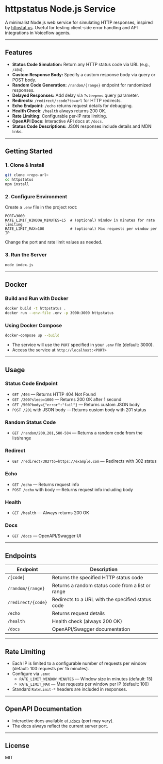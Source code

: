 # httpstatus Node.js Service

A minimalist Node.js web service for simulating HTTP responses, inspired by [httpstat.us](https://httpstat.us). Useful for testing client-side error handling and API integrations in Voiceflow agents.

---

## Features
- **Status Code Simulation:** Return any HTTP status code via URL (e.g., `/404`).
- **Custom Response Body:** Specify a custom response body via query or POST body.
- **Random Code Generation:** `/random/{range}` endpoint for randomized responses.
- **Delayed Responses:** Add delay via `?sleep=ms` query parameter.
- **Redirects:** `/redirect/:code?to=url` for HTTP redirects.
- **Echo Endpoint:** `/echo` returns request details for debugging.
- **Health Check:** `/health` always returns 200 OK.
- **Rate Limiting:** Configurable per-IP rate limiting.
- **OpenAPI Docs:** Interactive API docs at `/docs`.
- **Status Code Descriptions:** JSON responses include details and MDN links.

---

## Getting Started

### 1. Clone & Install
```sh
git clone <repo-url>
cd httpstatus
npm install
```

### 2. Configure Environment
Create a `.env` file in the project root:
```
PORT=3000
RATE_LIMIT_WINDOW_MINUTES=15  # (optional) Window in minutes for rate limiting
RATE_LIMIT_MAX=100            # (optional) Max requests per window per IP
```
Change the port and rate limit values as needed.

### 3. Run the Server
```sh
node index.js
```

---

## Docker

### Build and Run with Docker
```sh
docker build -t httpstatus .
docker run --env-file .env -p 3000:3000 httpstatus
```

### Using Docker Compose
```sh
docker-compose up --build
```
- The service will use the `PORT` specified in your `.env` file (default: 3000).
- Access the service at `http://localhost:<PORT>`

---

## Usage

### Status Code Endpoint
- `GET /404` — Returns HTTP 404 Not Found
- `GET /200?sleep=1000` — Returns 200 OK after 1 second
- `GET /500?body={"error":"fail"}` — Returns custom JSON body
- `POST /201` with JSON body — Returns custom body with 201 status

### Random Status Code
- `GET /random/200,201,500-504` — Returns a random code from the list/range

### Redirect
- `GET /redirect/302?to=https://example.com` — Redirects with 302 status

### Echo
- `GET /echo` — Returns request info
- `POST /echo` with body — Returns request info including body

### Health
- `GET /health` — Always returns 200 OK

### Docs
- `GET /docs` — OpenAPI/Swagger UI

---

## Endpoints

| Endpoint                | Description                                              |
|------------------------|----------------------------------------------------------|
| `/[code]`              | Returns the specified HTTP status code                   |
| `/random/{range}`      | Returns a random status code from a list or range        |
| `/redirect/{code}`     | Redirects to a URL with the specified status code        |
| `/echo`                | Returns request details                                  |
| `/health`              | Health check (always 200 OK)                             |
| `/docs`                | OpenAPI/Swagger documentation                            |

---

## Rate Limiting
- Each IP is limited to a configurable number of requests per window (default: 100 requests per 15 minutes).
- Configure via `.env`:
  - `RATE_LIMIT_WINDOW_MINUTES` — Window size in minutes (default: 15)
  - `RATE_LIMIT_MAX` — Max requests per window per IP (default: 100)
- Standard `RateLimit-*` headers are included in responses.

---

## OpenAPI Documentation
- Interactive docs available at [`/docs`](http://localhost:3000/docs) (port may vary).
- The docs always reflect the current server port.

---

## License
MIT
